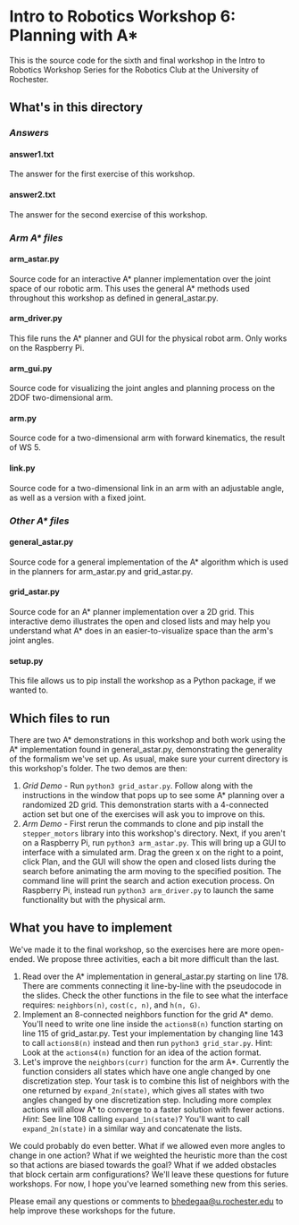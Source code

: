 # Intro to Robotics Workshop 6: Planning with A*
This is the source code for the sixth and final workshop in the Intro to Robotics Workshop Series for the Robotics Club at the University of Rochester.

## What's in this directory

### *Answers*
#### answer1.txt
The answer for the first exercise of this workshop.
#### answer2.txt
The answer for the second exercise of this workshop.

### *Arm A\* files*
#### arm_astar.py
Source code for an interactive A* planner implementation over the joint space of our robotic arm. This uses the general A* methods used throughout this workshop as defined in general_astar.py.
#### arm_driver.py
This file runs the A* planner and GUI for the physical robot arm. Only works on the Raspberry Pi.
#### arm_gui.py
Source code for visualizing the joint angles and planning process on the 2DOF two-dimensional arm.
#### arm.py
Source code for a two-dimensional arm with forward kinematics, the result of WS 5.
#### link.py
Source code for a two-dimensional link in an arm with an adjustable angle, as well as a version with a fixed joint.

### *Other A\* files*
#### general_astar.py
Source code for a general implementation of the A* algorithm which is used in the planners for arm\_astar.py and grid\_astar.py.
#### grid_astar.py
Source code for an A* planner implementation over a 2D grid. This interactive demo illustrates the open and closed lists and may help you understand what A* does in an easier-to-visualize space than the arm's joint angles.
#### setup.py
This file allows us to pip install the workshop as a Python package, if we wanted to.

## Which files to run
There are two A\* demonstrations in this workshop and both work using the A\* implementation found in general_astar.py, demonstrating the generality of the formalism we've set up. As usual, make sure your current directory is this workshop's folder. The two demos are then:

1. *Grid Demo* - Run `python3 grid_astar.py`. Follow along with the instructions in the window that pops up to see some A\* planning over a randomized 2D grid. This demonstration starts with a 4-connected action set but one of the exercises will ask you to improve on this.
2. *Arm Demo* - First rerun the commands to clone and pip install the `stepper_motors` library into this workshop's directory. Next, if you aren't on a Raspberry Pi, run `python3 arm_astar.py`. This will bring up a GUI to interface with a simulated arm. Drag the green x on the right to a point, click Plan, and the GUI will show the open and closed lists during the search before animating the arm moving to the specified position. The command line will print the search and action execution process. On Raspberry Pi, instead run `python3 arm_driver.py` to launch the same functionality but with the physical arm.

## What you have to implement
We've made it to the final workshop, so the exercises here are more open-ended. We propose three activities, each a bit more difficult than the last.

1. Read over the A* implementation in general_astar.py starting on line 178. There are comments connecting it line-by-line with the pseudocode in the slides. Check the other functions in the file to see what the interface requires: `neighbors(n)`, `cost(c, n)`, and `h(n, G)`.
2. Implement an 8-connected neighbors function for the grid A\* demo. You'll need to write one line inside the `actions8(n)` function starting on line 115 of grid_astar.py. Test your implementation by changing line 143 to call `actions8(n)` instead and then run `python3 grid_star.py`. Hint: Look at the `actions4(n)` function for an idea of the action format.
3. Let's improve the `neighbors(curr)` function for the arm A\*. Currently the function  considers all states which have one angle changed by one discretization step. Your task is to combine this list of neighbors with the one returned by `expand_2n(state)`, which gives all states with two angles changed by one discretization step. Including more complex actions will allow A\* to converge to a faster solution with fewer actions. *Hint*: See line 108 calling `expand_1n(state)`? You'll want to call `expand_2n(state)` in a similar way and concatenate the lists.

We could probably do even better. What if we allowed even more angles to change in one action? What if we weighted the heuristic more than the cost so that actions are biased towards the goal? What if we added obstacles that block certain arm configurations? We'll leave these questions for future workshops. For now, I hope you've learned something new from this series.

Please email any questions or comments to bhedegaa@u.rochester.edu to help improve these workshops for the future.